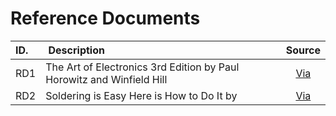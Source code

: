 # Reference Documents

| ID. | Description | Source |
| :--- | :--- | :---: |
| RD1 | The Art of Electronics 3rd Edition by Paul Horowitz and Winfield Hill | [Via](https://www.amazon.co.uk/Art-Electronics-Paul-Horowitz/dp/0521809266) |
| RD2 | Soldering is Easy Here is How to Do It by | [Via](http://mightyohm.com/blog/2011/04/soldering-is-easy-comic-book/) |
